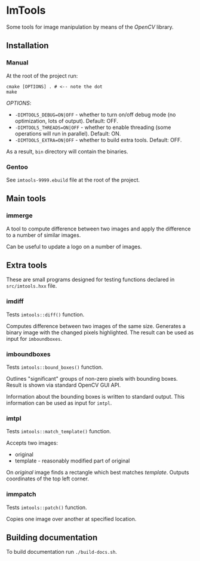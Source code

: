 # ImTools

Some tools for image manipulation by means of the *OpenCV* library.

## Installation

### Manual

At the root of the project run:
```
cmake [OPTIONS] . # <-- note the dot
make
```

*OPTIONS*:
- `-DIMTOOLS_DEBUG=ON|OFF` - whether to turn on/off debug mode (no optimization, lots of output). Default: OFF.
- `-DIMTOOLS_THREADS=ON|OFF` - whether to enable threading (some operations will run in parallel). Default: ON.
- `-DIMTOOLS_EXTRA=ON|OFF` - whether to build extra tools. Default: OFF.

As a result, `bin` directory will contain the binaries.

### Gentoo

See `imtools-9999.ebuild` file at the root of the project.

## Main tools

### immerge

A tool to compute difference between two images and apply the difference
to a number of similar images.

Can be useful to update a logo on a number of images.

## Extra tools

These are small programs designed for testing functions declared in
`src/imtools.hxx` file.

### imdiff

Tests `imtools::diff()` function.

Computes difference between two images of the same size. Generates a binary image
with the changed pixels highlighted. The result can be used as input for
`imboundboxes`.

### imboundboxes

Tests `imtools::bound_boxes()` function.

Outlines "significant" groups of non-zero pixels with bounding boxes. Result is
shown via standard OpenCV GUI API.

Information about the bounding boxes is written to standard output. This
information can be used as input for `imtpl`.

### imtpl

Tests `imtools::match_template()` function.

Accepts two images:
- original
- template - reasonably modified part of original

On _original_ image finds a rectangle which best matches _template_.
Outputs coordinates of the top left corner.

### immpatch

Tests `imtools::patch()` function.

Copies one image over another at specified location.

## Building documentation

To build documentation run `./build-docs.sh`.
